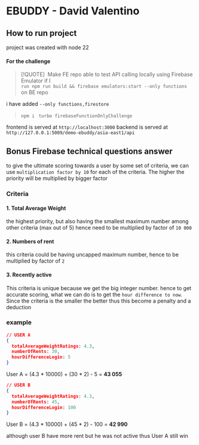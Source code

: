 # EBUDDY - David Valentino


## How to run project

project was created with node 22
#### For the challenge 
>[!QUOTE] 
>Make FE repo able to test API calling locally using Firebase Emulator if I  
  `run npm run build && firebase emulators:start --only functions` on BE repo

 i have added `--only functions,firestore` 

> `npm i `
> `turbo firebaseFunctionOnlyChallenge` 

frontend is served at `http://localhost:3000`
backend is served at `http://127.0.0.1:5009/demo-ebuddy/asia-east1/api`


## Bonus Firebase technical questions answer

to give the ultimate scoring towards a user by some set of criteria, we can use `multiplication factor by 10` for each of the criteria. The higher the priority will be multiplied by bigger factor

### Criteria
#### 1. Total Average Weight
the highest priority, but also having the smallest  maximum number among other criteria (max out of 5) hence need to be multiplied by factor of `10 000`

#### 2. Numbers of rent
this criteria could be having uncapped maximum number, hence to be multiplied by factor of `2`

#### 3. Recently active
This criteria is unique because we get the big integer number. hence to get accurate scoring, what we can do is to get the `hour difference to now`. Since the criteria is the smaller the better thus this become a penalty and a deduction

### example
``` json
// USER A
{
  totalAverageWeightRatings: 4.3,  
  numberOfRents: 30,
  hourDifferenceLogin: 5
}
```
User A = (4.3 * 10000) + (30 * 2) - 5 =  **43 055**

``` json
// USER B
{
  totalAverageWeightRatings: 4.3,  
  numberOfRents: 45,
  hourDifferenceLogin: 100
}
```
User B = (4.3 * 10000) + (45 * 2) - 100 =  **42 990**

although user B have more rent but he was not active thus User A still win